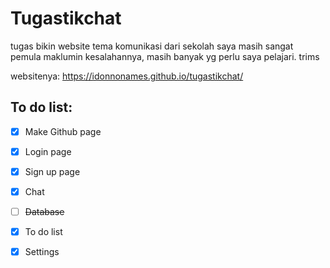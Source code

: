 # Tugastikchat
tugas bikin website tema komunikasi dari sekolah
saya masih sangat pemula maklumin kesalahannya, masih banyak yg perlu saya pelajari. trims

websitenya: https://idonnonames.github.io/tugastikchat/

## To do list:
- [x] Make Github page
- [x] Login page
- [x] Sign up page
- [x] Chat
- [ ] ~~Database~~
- [x] To do list
- [x] Settings

